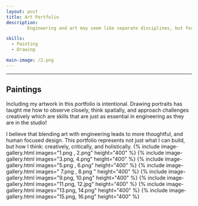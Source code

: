 ```yaml
---
layout: post
title: Art Portfolio
description:  
        Engineering and art may seem like separate disciplines, but for me, they are deeply interconnected. My art portraits reflect how I see the world, with attention to detail, structure, and emotion. Just as engineering solves problems with precision and purpose, art captures complexity and human nuance.

skills: 
  - Painting
  - Drawing

main-image: /2.png
---
```


---

## Paintings
Including my artwork in this portfolio is intentional. Drawing portraits has taught me how to observe closely, think spatially, and approach challenges creatively which are skills that are just as essential in engineering as they are in the studio!  <br>

I believe that blending art with engineering leads to more thoughtful, and human focused design. This portfolio represents not just what I can build, but how I think: creatively, critically, and holistically.
{% include image-gallery.html images="1.png , 2.png" height="400" %}
{% include image-gallery.html images="3.png, 4.png" height="400" %}
{% include image-gallery.html images="5.png , 6.png" height="400" %}
{% include image-gallery.html images=" 7.png , 8.png " height="400" %}
{% include image-gallery.html images="9.png, 10.png" height="400" %}
{% include image-gallery.html images="11.png, 12.jpg" height="400" %}
{% include image-gallery.html images="13.png, 14.png" height="400" %}
{% include image-gallery.html images="15.png, 16.png" height="400" %}
